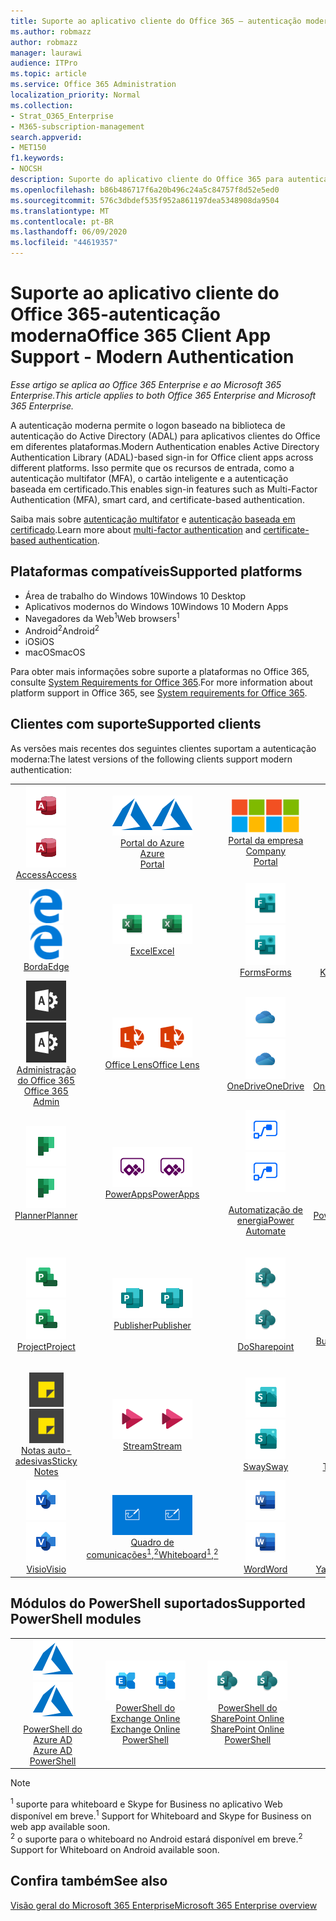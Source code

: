 ```yaml
---
title: Suporte ao aplicativo cliente do Office 365 — autenticação moderna
ms.author: robmazz
author: robmazz
manager: laurawi
audience: ITPro
ms.topic: article
ms.service: Office 365 Administration
localization_priority: Normal
ms.collection:
- Strat_O365_Enterprise
- M365-subscription-management
search.appverid:
- MET150
f1.keywords:
- NOCSH
description: Suporte do aplicativo cliente do Office 365 para autenticação moderna.
ms.openlocfilehash: b86b486717f6a20b496c24a5c84757f8d52e5ed0
ms.sourcegitcommit: 576c3dbdef535f952a861197dea5348908da9504
ms.translationtype: MT
ms.contentlocale: pt-BR
ms.lasthandoff: 06/09/2020
ms.locfileid: "44619357"
---
```

# <a name="office-365-client-app-support---modern-authentication"></a><span data-ttu-id="aae47-103">Suporte ao aplicativo cliente do Office 365-autenticação moderna</span><span class="sxs-lookup"><span data-stu-id="aae47-103">Office 365 Client App Support - Modern Authentication</span></span>

<span data-ttu-id="aae47-104">*Esse artigo se aplica ao Office 365 Enterprise e ao Microsoft 365 Enterprise.*</span><span class="sxs-lookup"><span data-stu-id="aae47-104">*This article applies to both Office 365 Enterprise and Microsoft 365 Enterprise.*</span></span>

<span data-ttu-id="aae47-105">A autenticação moderna permite o logon baseado na biblioteca de autenticação do Active Directory (ADAL) para aplicativos clientes do Office em diferentes plataformas.</span><span class="sxs-lookup"><span data-stu-id="aae47-105">Modern Authentication enables Active Directory Authentication Library (ADAL)-based sign-in for Office client apps across different platforms.</span></span> <span data-ttu-id="aae47-106">Isso permite que os recursos de entrada, como a autenticação multifator (MFA), o cartão inteligente e a autenticação baseada em certificado.</span><span class="sxs-lookup"><span data-stu-id="aae47-106">This enables sign-in features such as Multi-Factor Authentication (MFA), smart card, and certificate-based authentication.</span></span>

<span data-ttu-id="aae47-107">Saiba mais sobre [autenticação multifator](https://docs.microsoft.com/azure/active-directory/authentication/multi-factor-authentication) e [autenticação baseada em certificado](https://docs.microsoft.com/azure/active-directory/active-directory-certificate-based-authentication-get-started).</span><span class="sxs-lookup"><span data-stu-id="aae47-107">Learn more about [multi-factor authentication](https://docs.microsoft.com/azure/active-directory/authentication/multi-factor-authentication) and [certificate-based authentication](https://docs.microsoft.com/azure/active-directory/active-directory-certificate-based-authentication-get-started).</span></span>

## <a name="supported-platforms"></a><span data-ttu-id="aae47-108">Plataformas compatíveis</span><span class="sxs-lookup"><span data-stu-id="aae47-108">Supported platforms</span></span>

 - <span data-ttu-id="aae47-109">Área de trabalho do Windows 10</span><span class="sxs-lookup"><span data-stu-id="aae47-109">Windows 10 Desktop</span></span>
 - <span data-ttu-id="aae47-110">Aplicativos modernos do Windows 10</span><span class="sxs-lookup"><span data-stu-id="aae47-110">Windows 10 Modern Apps</span></span>
 - <span data-ttu-id="aae47-111">Navegadores da Web<sup>1</sup></span><span class="sxs-lookup"><span data-stu-id="aae47-111">Web browsers<sup>1</sup></span></span>
 - <span data-ttu-id="aae47-112">Android<sup>2</sup></span><span class="sxs-lookup"><span data-stu-id="aae47-112">Android<sup>2</sup></span></span>
 - <span data-ttu-id="aae47-113">iOS</span><span class="sxs-lookup"><span data-stu-id="aae47-113">iOS</span></span>
 - <span data-ttu-id="aae47-114">macOS</span><span class="sxs-lookup"><span data-stu-id="aae47-114">macOS</span></span>

<span data-ttu-id="aae47-115">Para obter mais informações sobre suporte a plataformas no Office 365, consulte [System Requirements for Office 365](https://products.office.com/office-system-requirements).</span><span class="sxs-lookup"><span data-stu-id="aae47-115">For more information about platform support in Office 365, see [System requirements for Office 365](https://products.office.com/office-system-requirements).</span></span>

## <a name="supported-clients"></a><span data-ttu-id="aae47-116">Clientes com suporte</span><span class="sxs-lookup"><span data-stu-id="aae47-116">Supported clients</span></span>

<span data-ttu-id="aae47-117">As versões mais recentes dos seguintes clientes suportam a autenticação moderna:</span><span class="sxs-lookup"><span data-stu-id="aae47-117">The latest versions of the following clients support modern authentication:</span></span>

| | | | | | |
|:---:|:---:|:---:|:---:|:---:|:---:|
| <span data-ttu-id="aae47-118">![Ícone do Access](media/o365-access-64x64.png)</span><span class="sxs-lookup"><span data-stu-id="aae47-118">![Access icon](media/o365-access-64x64.png)</span></span> <br> [<span data-ttu-id="aae47-119">Access</span><span class="sxs-lookup"><span data-stu-id="aae47-119">Access</span></span>](https://products.office.com/access) | <span data-ttu-id="aae47-120">![Ícone do Azure](media/o365-azure-64x64.png)</span><span class="sxs-lookup"><span data-stu-id="aae47-120">![Azure icon](media/o365-azure-64x64.png)</span></span> <br> [<span data-ttu-id="aae47-121">Portal do Azure <br></span><span class="sxs-lookup"><span data-stu-id="aae47-121">Azure <br> Portal </span></span>](https://azure.microsoft.com/features/azure-portal/) | <span data-ttu-id="aae47-122">![Ícone do portal da empresa](media/o365-microsoft-64x64.png)</span><span class="sxs-lookup"><span data-stu-id="aae47-122">![Company portal icon](media/o365-microsoft-64x64.png)</span></span> <br> [<span data-ttu-id="aae47-123">Portal da empresa <br></span><span class="sxs-lookup"><span data-stu-id="aae47-123">Company <br> Portal </span></span>](https://docs.microsoft.com/intune-user-help/sign-in-to-the-company-portal) | <span data-ttu-id="aae47-124">![Ícone do Delve](media/o365-delve-64x64.png)</span><span class="sxs-lookup"><span data-stu-id="aae47-124">![Delve icon](media/o365-delve-64x64.png)</span></span> <br> [<span data-ttu-id="aae47-125">Delve</span><span class="sxs-lookup"><span data-stu-id="aae47-125">Delve</span></span>](https://products.office.com/business/intelligent-search) | <span data-ttu-id="aae47-126">![Ícone do Dynamics 365](media/o365-dynamics365-64x64.png)</span><span class="sxs-lookup"><span data-stu-id="aae47-126">![Dynamics 365 icon](media/o365-dynamics365-64x64.png)</span></span> <br> [<span data-ttu-id="aae47-127">Dynamics 365</span><span class="sxs-lookup"><span data-stu-id="aae47-127">Dynamics 365</span></span>](https://dynamics.microsoft.com) 
| <span data-ttu-id="aae47-128">![Ícone de borda](media/o365-edge-64x64.png)</span><span class="sxs-lookup"><span data-stu-id="aae47-128">![Edge icon](media/o365-edge-64x64.png)</span></span> <br> [<span data-ttu-id="aae47-129">Borda</span><span class="sxs-lookup"><span data-stu-id="aae47-129">Edge</span></span>](https://www.microsoft.com/windows/microsoft-edge) | <span data-ttu-id="aae47-130">![Ícone do Excel](media/o365-excel-64x64.png)</span><span class="sxs-lookup"><span data-stu-id="aae47-130">![Excel icon](media/o365-excel-64x64.png)</span></span> <br> [<span data-ttu-id="aae47-131">Excel</span><span class="sxs-lookup"><span data-stu-id="aae47-131">Excel</span></span>](https://products.office.com/excel) | <span data-ttu-id="aae47-132">![Ícone do Forms](media/o365-forms-64x64.png)</span><span class="sxs-lookup"><span data-stu-id="aae47-132">![Forms icon](media/o365-forms-64x64.png)</span></span> <br> [<span data-ttu-id="aae47-133">Forms</span><span class="sxs-lookup"><span data-stu-id="aae47-133">Forms</span></span>](https://flow.microsoft.com/connectors/shared_microsoftforms/microsoft-forms/) | <span data-ttu-id="aae47-134">![Ícone do Kaizala](media/o365-kaizala-64x64.png)</span><span class="sxs-lookup"><span data-stu-id="aae47-134">![Kaizala icon](media/o365-kaizala-64x64.png)</span></span> <br> [<span data-ttu-id="aae47-135">Kaizala</span><span class="sxs-lookup"><span data-stu-id="aae47-135">Kaizala</span></span>](https://products.office.com/en/business/microsoft-kaizala) | <span data-ttu-id="aae47-136">![Ícone de Office.com](media/o365-office-64x64.png)</span><span class="sxs-lookup"><span data-stu-id="aae47-136">![Office.com icon](media/o365-office-64x64.png)</span></span> <br> [<span data-ttu-id="aae47-137">Office.com</span><span class="sxs-lookup"><span data-stu-id="aae47-137">Office.com</span></span>](https://www.office.com/) 
| <span data-ttu-id="aae47-138">![Ícone de administração do Office 365](media/o365-o365admin-64x64.png)</span><span class="sxs-lookup"><span data-stu-id="aae47-138">![Office 365 Admin icon](media/o365-o365admin-64x64.png)</span></span> <br> [<span data-ttu-id="aae47-139">Administração do Office 365 <br></span><span class="sxs-lookup"><span data-stu-id="aae47-139">Office 365 <br> Admin</span></span>](https://products.office.com/business/manage-office-365-admin-app) | <span data-ttu-id="aae47-140">![Ícone de lente](media/o365-lens-64x64.png)</span><span class="sxs-lookup"><span data-stu-id="aae47-140">![Lens icon](media/o365-lens-64x64.png)</span></span> <br> [<span data-ttu-id="aae47-141">Office Lens</span><span class="sxs-lookup"><span data-stu-id="aae47-141">Office Lens</span></span>](https://www.microsoft.com/p/office-lens/9wzdncrfj3t8?activetab=pivot%3Aoverviewtab) | <span data-ttu-id="aae47-142">![Ícone do OneDrive for Business](media/o365-OneDrive-64x64.png)</span><span class="sxs-lookup"><span data-stu-id="aae47-142">![OneDrive for Business icon](media/o365-OneDrive-64x64.png)</span></span> <br> [<span data-ttu-id="aae47-143">OneDrive</span><span class="sxs-lookup"><span data-stu-id="aae47-143">OneDrive</span></span>](https://products.office.com/onedrive-for-business/online-cloud-storage) |  <span data-ttu-id="aae47-144">![Ícone do OneNote](media/o365-OneNote-64x64.png)</span><span class="sxs-lookup"><span data-stu-id="aae47-144">![OneNote icon](media/o365-OneNote-64x64.png)</span></span> <br> [<span data-ttu-id="aae47-145">OneNote</span><span class="sxs-lookup"><span data-stu-id="aae47-145">OneNote</span></span>](https://products.office.com/onenote) | <span data-ttu-id="aae47-146">![Ícone do Outlook](media/o365-outlook-64x64.png)</span><span class="sxs-lookup"><span data-stu-id="aae47-146">![Outlook icon](media/o365-outlook-64x64.png)</span></span> <br> [<span data-ttu-id="aae47-147">Outlook</span><span class="sxs-lookup"><span data-stu-id="aae47-147">Outlook</span></span>](https://products.office.com/outlook) 
| <span data-ttu-id="aae47-148">![Ícone do Planner](media/o365-planner-64x64.png)</span><span class="sxs-lookup"><span data-stu-id="aae47-148">![Planner icon](media/o365-planner-64x64.png)</span></span> <br> [<span data-ttu-id="aae47-149">Planner</span><span class="sxs-lookup"><span data-stu-id="aae47-149">Planner</span></span>](https://products.office.com/business/task-management-software) | <span data-ttu-id="aae47-150">![Ícone do PowerApps](media/o365-powerapps-64x64.png)</span><span class="sxs-lookup"><span data-stu-id="aae47-150">![PowerApps icon](media/o365-powerapps-64x64.png)</span></span> <br> [<span data-ttu-id="aae47-151">PowerApps</span><span class="sxs-lookup"><span data-stu-id="aae47-151">PowerApps </span></span>](https://powerapps.microsoft.com) | <span data-ttu-id="aae47-152">![Ícone de automatização de energia](media/o365-flow-64x64.png)</span><span class="sxs-lookup"><span data-stu-id="aae47-152">![Power Automate icon](media/o365-flow-64x64.png)</span></span> <br> [<span data-ttu-id="aae47-153"><br>Automatização de energia</span><span class="sxs-lookup"><span data-stu-id="aae47-153">Power <br> Automate</span></span>](https://flow.microsoft.com) | <span data-ttu-id="aae47-154">![Ícone do PowerBI](media/o365-powerbi-64x64.png)</span><span class="sxs-lookup"><span data-stu-id="aae47-154">![PowerBI icon](media/o365-powerbi-64x64.png)</span></span> <br> [<span data-ttu-id="aae47-155">Power BI</span><span class="sxs-lookup"><span data-stu-id="aae47-155">Power BI</span></span>](https://powerbi.microsoft.com)| <span data-ttu-id="aae47-156">![Ícone do PowerPoint](media/o365-powerpoint-64x64.png)</span><span class="sxs-lookup"><span data-stu-id="aae47-156">![PowerPoint icon](media/o365-powerpoint-64x64.png)</span></span> <br> [<span data-ttu-id="aae47-157">PowerPoint</span><span class="sxs-lookup"><span data-stu-id="aae47-157">PowerPoint</span></span>](https://products.office.com/powerpoint) 
| <span data-ttu-id="aae47-158">![Ícone do Project](media/o365-project-64x64.png)</span><span class="sxs-lookup"><span data-stu-id="aae47-158">![Project icon](media/o365-project-64x64.png)</span></span> <br> [<span data-ttu-id="aae47-159">Project</span><span class="sxs-lookup"><span data-stu-id="aae47-159">Project</span></span>](https://products.office.com/project) | <span data-ttu-id="aae47-160">![Ícone do Publisher](media/o365-publisher-64x64.png)</span><span class="sxs-lookup"><span data-stu-id="aae47-160">![Publisher icon](media/o365-publisher-64x64.png)</span></span> <br> [<span data-ttu-id="aae47-161">Publisher</span><span class="sxs-lookup"><span data-stu-id="aae47-161">Publisher</span></span>](https://products.office.com/publisher) | <span data-ttu-id="aae47-162">![Ícone do SharePoint](media/o365-sharepoint-64x64.png)</span><span class="sxs-lookup"><span data-stu-id="aae47-162">![SharePoint icon](media/o365-sharepoint-64x64.png)</span></span> <br> [<span data-ttu-id="aae47-163">Do</span><span class="sxs-lookup"><span data-stu-id="aae47-163">Sharepoint</span></span>](https://products.office.com/sharepoint) | <span data-ttu-id="aae47-164">![Ícone do Skype for Business](media/o365-skypeforbusiness-64x64.png)</span><span class="sxs-lookup"><span data-stu-id="aae47-164">![Skype for Business icon](media/o365-skypeforbusiness-64x64.png)</span></span> <br> [<span data-ttu-id="aae47-165">Skype for <br> Business<sup>1</sup></span><span class="sxs-lookup"><span data-stu-id="aae47-165">Skype for <br> Business<sup>1</sup></span></span>](https://www.skype.com/business/) | <span data-ttu-id="aae47-166">![Ícone do StaffHub](media/o365-staffhub-64x64.png)</span><span class="sxs-lookup"><span data-stu-id="aae47-166">![StaffHub icon](media/o365-staffhub-64x64.png)</span></span> <br> [<span data-ttu-id="aae47-167">StaffHub</span><span class="sxs-lookup"><span data-stu-id="aae47-167">StaffHub</span></span>](https://products.office.com/microsoft-staffhub/staff-scheduling-software)
| <span data-ttu-id="aae47-168">![Ícone de notas auto-adesivas](media/o365-stickynotes-64x64.png)</span><span class="sxs-lookup"><span data-stu-id="aae47-168">![Sticky Notes icon](media/o365-stickynotes-64x64.png)</span></span> <br> [<span data-ttu-id="aae47-169">Notas auto-adesivas</span><span class="sxs-lookup"><span data-stu-id="aae47-169">Sticky Notes</span></span>](https://www.microsoft.com/p/microsoft-sticky-notes/9nblggh4qghw) | <span data-ttu-id="aae47-170">![Ícone do Stream](media/o365-stream-64x64.png)</span><span class="sxs-lookup"><span data-stu-id="aae47-170">![Stream icon](media/o365-stream-64x64.png)</span></span> <br> [<span data-ttu-id="aae47-171">Stream</span><span class="sxs-lookup"><span data-stu-id="aae47-171">Stream</span></span>](https://stream.microsoft.com) | <span data-ttu-id="aae47-172">![Ícone do Sway](media/o365-sway-64x64.png)</span><span class="sxs-lookup"><span data-stu-id="aae47-172">![Sway icon](media/o365-sway-64x64.png)</span></span> <br> [<span data-ttu-id="aae47-173">Sway</span><span class="sxs-lookup"><span data-stu-id="aae47-173">Sway</span></span>](https://sway.com) | <span data-ttu-id="aae47-174">![Ícone do Teams](media/o365-teams-64x64.png)</span><span class="sxs-lookup"><span data-stu-id="aae47-174">![Teams icon](media/o365-teams-64x64.png)</span></span> <br> [<span data-ttu-id="aae47-175">Teams</span><span class="sxs-lookup"><span data-stu-id="aae47-175">Teams</span></span>](https://products.office.com/microsoft-teams/group-chat-software) | <span data-ttu-id="aae47-176">![Ícone de tarefas pendentes](media/o365-todo-64x64.png)</span><span class="sxs-lookup"><span data-stu-id="aae47-176">![To Do icon](media/o365-todo-64x64.png)</span></span> <br> [<span data-ttu-id="aae47-177">To Do</span><span class="sxs-lookup"><span data-stu-id="aae47-177">To Do</span></span>](https://todo.microsoft.com) 
| <span data-ttu-id="aae47-178">![Ícone do Visio](media/o365-visio-64x64.png)</span><span class="sxs-lookup"><span data-stu-id="aae47-178">![Visio icon](media/o365-visio-64x64.png)</span></span> <br> [<span data-ttu-id="aae47-179">Visio</span><span class="sxs-lookup"><span data-stu-id="aae47-179">Visio</span></span>](https://products.office.com/visio/flowchart-software) | <span data-ttu-id="aae47-180">![Ícone do quadro de comunicações](media/o365-whiteboard-64x64.png)</span><span class="sxs-lookup"><span data-stu-id="aae47-180">![Whiteboard icon](media/o365-whiteboard-64x64.png)</span></span> <br> [<span data-ttu-id="aae47-181">Quadro de comunicações<sup>1</sup>,<sup>2</sup></span><span class="sxs-lookup"><span data-stu-id="aae47-181">Whiteboard<sup>1</sup>,<sup>2</sup></span></span>](https://whiteboard.microsoft.com/) | <span data-ttu-id="aae47-182">![Ícone do Word](media/o365-word-64x64.png)</span><span class="sxs-lookup"><span data-stu-id="aae47-182">![Word icon](media/o365-word-64x64.png)</span></span> <br> [<span data-ttu-id="aae47-183">Word</span><span class="sxs-lookup"><span data-stu-id="aae47-183">Word</span></span>](https://products.office.com/word) | <span data-ttu-id="aae47-184">![Ícone do Yammer](media/o365-yammer-64x64.png)</span><span class="sxs-lookup"><span data-stu-id="aae47-184">![Yammer icon](media/o365-yammer-64x64.png)</span></span> <br> [<span data-ttu-id="aae47-185">Yammer</span><span class="sxs-lookup"><span data-stu-id="aae47-185">Yammer</span></span>](https://products.office.com/yammer/yammer-overview) | <span data-ttu-id="aae47-186">![Ícone do Yammer](media/o365-yammer-64x64.png)</span><span class="sxs-lookup"><span data-stu-id="aae47-186">![Yammer icon](media/o365-yammer-64x64.png)</span></span> <br> [<span data-ttu-id="aae47-187"><br>Notificador do Yammer</span><span class="sxs-lookup"><span data-stu-id="aae47-187">Yammer <br> Notifier</span></span>](https://products.office.com/yammer/yammer-overview) |  |

## <a name="supported-powershell-modules"></a><span data-ttu-id="aae47-188">Módulos do PowerShell suportados</span><span class="sxs-lookup"><span data-stu-id="aae47-188">Supported PowerShell modules</span></span>

| | | | | | |
|:---:|:---:|:---:|:---:|:---:|:---:|
| <span data-ttu-id="aae47-189">![Ícone do Azure](media/o365-azure-64x64.png)</span><span class="sxs-lookup"><span data-stu-id="aae47-189">![Azure icon](media/o365-azure-64x64.png)</span></span> <br> [<span data-ttu-id="aae47-190">PowerShell do Azure AD <br></span><span class="sxs-lookup"><span data-stu-id="aae47-190">Azure AD <br> PowerShell</span></span>](https://docs.microsoft.com/powershell/azure/active-directory/overview?view=azureadps-2.0) | <span data-ttu-id="aae47-191">![Ícone do Exchange](media/o365-exchange-64x64.png)</span><span class="sxs-lookup"><span data-stu-id="aae47-191">![Exchange icon](media/o365-exchange-64x64.png)</span></span> <br> [<span data-ttu-id="aae47-192">PowerShell do Exchange Online <br></span><span class="sxs-lookup"><span data-stu-id="aae47-192">Exchange Online <br> PowerShell</span></span>](https://docs.microsoft.com/powershell/exchange/exchange-online/exchange-online-powershell?view=exchange-ps) | <span data-ttu-id="aae47-193">![Ícone do SharePoint](media/o365-sharepoint-64x64.png)</span><span class="sxs-lookup"><span data-stu-id="aae47-193">![SharePoint icon](media/o365-sharepoint-64x64.png)</span></span> <br> [<span data-ttu-id="aae47-194">PowerShell do SharePoint Online <br></span><span class="sxs-lookup"><span data-stu-id="aae47-194">SharePoint Online <br> PowerShell</span></span>](https://docs.microsoft.com/powershell/sharepoint/sharepoint-online/connect-sharepoint-online)

> [!NOTE]
> <span data-ttu-id="aae47-195"><sup>1</sup> suporte para whiteboard e Skype for Business no aplicativo Web disponível em breve.</span><span class="sxs-lookup"><span data-stu-id="aae47-195"><sup>1</sup> Support for Whiteboard and Skype for Business on web app available soon.</span></span> <br>
> <span data-ttu-id="aae47-196"><sup>2</sup> o suporte para o whiteboard no Android estará disponível em breve.</span><span class="sxs-lookup"><span data-stu-id="aae47-196"><sup>2</sup> Support for Whiteboard on Android available soon.</span></span>

## <a name="see-also"></a><span data-ttu-id="aae47-197">Confira também</span><span class="sxs-lookup"><span data-stu-id="aae47-197">See also</span></span>

[<span data-ttu-id="aae47-198">Visão geral do Microsoft 365 Enterprise</span><span class="sxs-lookup"><span data-stu-id="aae47-198">Microsoft 365 Enterprise overview</span></span>](https://docs.microsoft.com/microsoft-365/enterprise/microsoft-365-overview)
